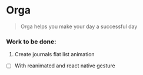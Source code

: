 # Orga

> Orga helps you make your day a successful day

### Work to be done:

1. Create journals flat list animation

- [ ] With reanimated and react native gesture
